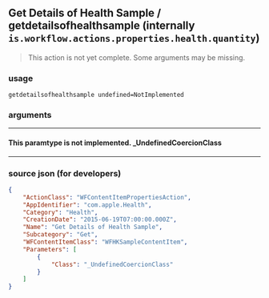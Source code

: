
## Get Details of Health Sample / getdetailsofhealthsample (internally `is.workflow.actions.properties.health.quantity`)

> This action is not yet complete. Some arguments may be missing.



### usage
```
getdetailsofhealthsample undefined=NotImplemented
```

### arguments

---

#### This paramtype is not implemented. _UndefinedCoercionClass

---

### source json (for developers)

```json
{
	"ActionClass": "WFContentItemPropertiesAction",
	"AppIdentifier": "com.apple.Health",
	"Category": "Health",
	"CreationDate": "2015-06-19T07:00:00.000Z",
	"Name": "Get Details of Health Sample",
	"Subcategory": "Get",
	"WFContentItemClass": "WFHKSampleContentItem",
	"Parameters": [
		{
			"Class": "_UndefinedCoercionClass"
		}
	]
}
```
